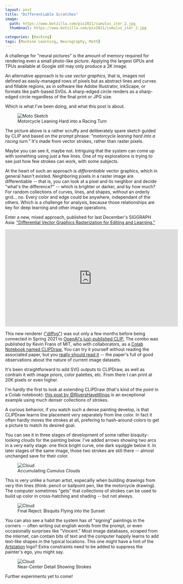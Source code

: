 ```yaml
---
layout: post
title: "Differentiable Scratches"
image:
  path: https://www.botzilla.com/pix2021/cumulus_iter_2.jpg
  thumbnail: https://www.botzilla.com/pix2021/cumulus_iter_2.jpg

categories: [Hacking]
tags: [Machine Learning, Neurography, Math]
---
```


A challenge for "neural pictures" is the amount of memory required for rendering even a small photo-like picture. Applying the largest GPUs and TPUs available at Google still may only produce a 2K image. 

An alternative approach is to use _vector graphics,_ that is, images not defined as easily-managed rows of pixels but as abstract lines and curves and fillable regions, as in software like Adobe Illustrator, inkScape, or formats like path-based SVGs. A sharp-edged circle renders as a sharp-edged circle regardless of the final print or JPG size.

Which is what I've been doing, and what this post is about.

<!--more-->

<figure class="align-center">
<img alt="Moto Sketch" src="https://www.botzilla.com/pix2021/motorcycle_09-16-01-03_unclipped.jpg">
<figcaption>Motorcycle Leaning Hard into a Racing Turn</figcaption>
</figure>

The picture above is a rather scruffy and deliberately spare sketch guided by CLIP and based on the prompt phrase: _"motorcycle leaning hard into a racing turn."_ It's made from vector strokes, rather than raster pixels.

Maybe you can see it, maybe not. Intriguing that the system can come up with something using just a few lines. One of my explorations is trying to see just how few strokes can work, with some subjects.

At the heart of such an approach is _differentiable_ vector graphics, which in general hasn't existed. Neighboring pixels in a raster image are differentiable -- that is, you can look at a pixel and its neighbor and decide "what's the difference?" -- which is brighter or darker, and by how much? For random collections of curves, lines, and shapes, without an orderly grid... no. Every color and edge could be anywhere, independant of the others. Which is a challenge for analysis, because those relationships are key for deep learning and other image operations.

Enter a new, mixed approach, published for last December's SIGGRAPH Asia: <a href="https://people.csail.mit.edu/tzumao/diffvg/">"Differential Vector Graphics Rasterization for Editing and Learning."</a>

<center> <iframe width="560" height="315" src="https://www.youtube.com/embed/coV29MzZsGc" title="YouTube video player" frameborder="0" allow="accelerometer; autoplay; clipboard-write; encrypted-media; gyroscope; picture-in-picture" allowfullscreen></iframe>
</center>

This new renderer (<a href="https://github.com/BachiLi/diffvg">"diffvg"</a>) was out only a few months before being connected in Spring 2021 to <a href="https://openai.com/blog/clip/">OpenAI's just-published CLIP.</a> The combo was published by Kevin Frans of MIT, who with collaborators, as a <a href="https://twitter.com/kvfrans/status/1409925269117362181?lang=en">Colab Notebook named CLIPDraw.</a> You can try it yourself without reading the associated paper, but you <a href="https://arxiv.org/abs/2106.14843">really should read it</a> -- the paper's full of good observations about the nature of current image datasets.

It's been straightforward to add SVG outputs to CLIPDraw, as well as contrain it with image priors, color palettes, etc. From there I can print at 20K pixels or even higher.

I'm hardly the first to look at extending CLIPDraw (that's kind of the _point_ in a Colab notebook): <a href="https://twitter.com/RiversHaveWings/status/1410020043178446848">this post by @RiversHaveWings</a> is an exceptional example using much denser collections of strokes.

A curious behavior, if you watch such a dense painting develop, is that CLIPDraw learns line placement very separately from line color. In fact it often hardly moves the strokes at all, prefering to hash-around colors to get a picture to match its desired goal.

You can see it in three stages of development of some rather bisquity-looking clouds for the painting below. I've added arrows showing two arcs in a very early stage: one thick bright curve, one dark squiggle below it. In later stages of the same image, those two strokes are still there -- almost unchanged save for their color.

<figure class="align-center">
<img alt="Cloud" src="https://www.botzilla.com/pix2021/cumulus_stack.jpg">
<figcaption>Accumulating Cumulus Clouds</figcaption>
</figure>

This is very unlike a human artist, especailly when building drawings from very thin lines (think: pencil or ballpoint pen, like the motorcycle drawing). The computer sometimes "gets" that collections of strokes can be used to build up color in cross-hatching and shading -- but not always.

<figure class="align-center">
<img alt="Cloud" src="https://www.botzilla.com/pix2021/cumulus_1000.jpg">
<figcaption>Final Reject: Bisquits Flying into the Sunset</figcaption>
</figure>

You can also see a habit the system has of "signing" paintings in the corners -- often writing out english words from the prompt, or even occasionally surprises like "Vincent." Most image databases, scraped from the internet, can contain bits of text and the computer happily learns to add text-like shapes in the typical locations. This one might have a hint of the <a href="https://www.artstation.com/?sort_by=community">Artstation</a> logo? Extra constraints need to be added to suppress the painter's ego, you might say.

<figure class="align-center">
<img alt="Cloud" src="https://www.botzilla.com/pix2021/cumulus-detail.jpg">
<figcaption>Near-Center Detail Showing Strokes</figcaption>
</figure>

Further experiments yet to come!

